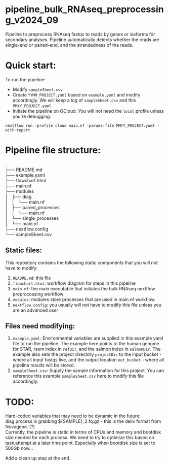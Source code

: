 # pipeline_bulk_RNAseq_preprocessing_v2024_09

Pipeline to preprocess RNAseq fastqs to reads by genes or isoforms for secondary analyses. Pipeline automatically detects whether the reads are single-end or paired-end, and the strandedness of the reads.

# Quick start: 
To run the pipeline:  <br>
- Modify `sampleSheet.csv` <br>
- Create `YYMM_PROJECT.yaml` based on `example.yaml` and modify accordingly. We will keep a log of `sampleSheet.csv` and this `MMYY_PROJECT.yaml` <br>
- Initiate the pipeline on GCloud. You will not need the `local` profile unless you're debugging.  <br>
```
nextflow run -profile cloud main.nf -params-file MMYY_PROJECT.yaml -with-report
```

# Pipeline file structure:
. <br>
├── README.md <br>
├── example.yaml <br>
├── flowchart.html <br>
├── main.nf <br>
├── modules <br>
│   ├── diag <br>
│   │   └── main.nf <br>
│   ├── paired_processes <br>
│   │   └── main.nf <br>
│   └── single_processes <br>
│       └── main.nf <br>
├── nextflow.config <br>
└── sampleSheet.csv <br>

## Static files:
This repository contains the following static components that you will not have to modify:  <br>
1. `README.md`: this file <br>
2. `flowchart.html`: workflow diagram for steps in this pipeline <br>
3. `main.nf`: the main executable that initiates the bulk RNAseq nextflow preprocessing workflow  <br>
4. `modules`: modules store processes that are used in main.nf workflow  <br>
5. `nextflow.config`: you usually will not have to modify this file unless you are an advanced user <br>

## Files need modifying:
1. `example.yaml`: Environmental variables are supplied in this example yaml file to run the pipeline. The example here points to the human genome for STAR, rsem index in `refDir`, and the salmon index in `salmonDir`. The example also sets the project directory `projectDir` to the input bucket - where all input fastqs live, and the output location `out_bucket` - where all pipeline results will be stored.  <br>
2. `sampleSheet.csv`: Supply the sample information for this project. You can reference this example `sampleSheet.csv` here to modify this file accordingly. 

# TODO:
Hard-coded variables that may need to be dynamic in the future: <br>
diag process is grabbing ${SAMPLE}_2.fq.gz - this is the deliv format from Novogene. (?) <br>
Currently, the pipeline is static in terms of CPUs and memory and bootdisk size needed for each process. We need to try to optimize this based on task.attempt at a later time point. Especially when bootdisk size is set to 500Gb now...  <br>

Add a clean up step at the end. <br>



